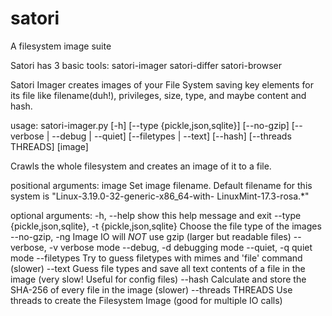 # satori
A filesystem image suite

Satori has 3 basic tools:
  satori-imager
  satori-differ
  satori-browser
  
Satori Imager creates images of your File System saving key elements for its file like filename(duh!), privileges, size, type, and maybe content and hash.




usage: satori-imager.py [-h] [--type {pickle,json,sqlite}] [--no-gzip]
                        [--verbose | --debug | --quiet] [--filetypes | --text]
                        [--hash] [--threads THREADS]
                        [image]

Crawls the whole filesystem and creates an image of it to a file.

positional arguments:
  image                 Set image filename. Default filename for this system
                        is "Linux-3.19.0-32-generic-x86_64-with-
                        LinuxMint-17.3-rosa.*"

optional arguments:
  -h, --help            show this help message and exit
  --type {pickle,json,sqlite}, -t {pickle,json,sqlite}
                        Choose the file type of the images
  --no-gzip, -ng        Image IO will *NOT* use gzip (larger but readable
                        files)
  --verbose, -v         verbose mode
  --debug, -d           debugging mode
  --quiet, -q           quiet mode
  --filetypes           Try to guess filetypes with mimes and 'file' command
                        (slower)
  --text                Guess file types and save all text contents of a file
                        in the image (very slow! Useful for config files)
  --hash                Calculate and store the SHA-256 of every file in the
                        image (slower)
  --threads THREADS     Use threads to create the Filesystem Image (good for
                        multiple IO calls)




